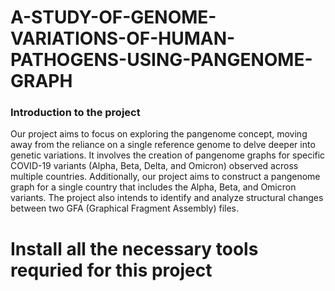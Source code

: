 # A-STUDY-OF-GENOME-VARIATIONS-OF-HUMAN-PATHOGENS-USING-PANGENOME-GRAPH
### Introduction to the project
Our project aims to focus on exploring the pangenome concept, moving away from the reliance on a single reference genome to delve deeper into genetic variations. It involves the creation of pangenome graphs for specific COVID-19 variants (Alpha, Beta, Delta, and Omicron) observed across multiple countries. Additionally, our project aims to construct a pangenome graph for a single country that includes the Alpha, Beta, and Omicron variants. The project also intends to identify and analyze structural changes between two GFA (Graphical Fragment Assembly) files.
# Install all the necessary tools requried for this project

